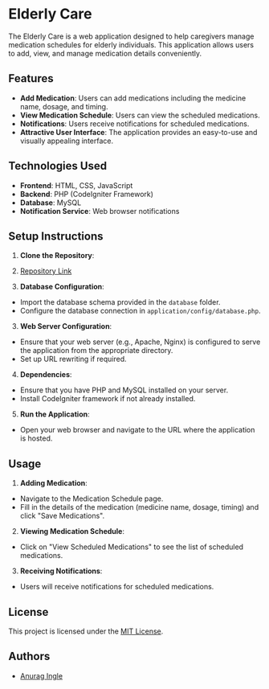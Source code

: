 # Elderly Care 

The Elderly Care  is a web application designed to help caregivers manage medication schedules for elderly individuals. This application allows users to add, view, and manage medication details conveniently.

## Features

- **Add Medication**: Users can add medications including the medicine name, dosage, and timing.
- **View Medication Schedule**: Users can view the scheduled medications.
- **Notifications**: Users receive notifications for scheduled medications.
- **Attractive User Interface**: The application provides an easy-to-use and visually appealing interface.

## Technologies Used

- **Frontend**: HTML, CSS, JavaScript
- **Backend**: PHP (CodeIgniter Framework)
- **Database**: MySQL
- **Notification Service**: Web browser notifications

## Setup Instructions

1. **Clone the Repository**:
2. [Repository Link](https://github.com/anuragingle01/Kratin_LLC_Exercise_Anurag.git)


2. **Database Configuration**:
- Import the database schema provided in the `database` folder.
- Configure the database connection in `application/config/database.php`.

3. **Web Server Configuration**:
- Ensure that your web server (e.g., Apache, Nginx) is configured to serve the application from the appropriate directory.
- Set up URL rewriting if required.

4. **Dependencies**:
- Ensure that you have PHP and MySQL installed on your server.
- Install CodeIgniter framework if not already installed.

5. **Run the Application**:
- Open your web browser and navigate to the URL where the application is hosted.

## Usage

1. **Adding Medication**:
- Navigate to the Medication Schedule page.
- Fill in the details of the medication (medicine name, dosage, timing) and click "Save Medications".

2. **Viewing Medication Schedule**:
- Click on "View Scheduled Medications" to see the list of scheduled medications.

3. **Receiving Notifications**:
- Users will receive notifications for scheduled medications.

## License

This project is licensed under the [MIT License](LICENSE).

## Authors

- [Anurag Ingle]([https://github.com/anuragingle01])


